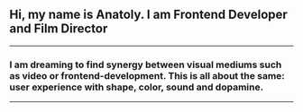 ## Hi, my name is Anatoly. I am Frontend Developer and Film Director
---
### I am dreaming to find synergy between visual mediums such as video or frontend-development. This is all about the same: user experience with shape, color, sound and dopamine.
---


[vastolya.art]: https://vastolya-art.vercel.app/
